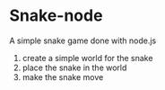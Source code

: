 # Snake-node
A simple snake game done with node.js


1. create a simple world for the snake
2. place the snake in the world
3. make the snake move 


